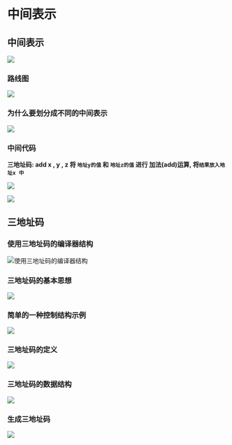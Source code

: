 # 中间表示

## 中间表示

![](.gitbook/assets/ping-mu-kuai-zhao-2019061611.22.43.png)

### 路线图

![](.gitbook/assets/ping-mu-kuai-zhao-2019061615.07.40.png)

### 为什么要划分成不同的中间表示

![](.gitbook/assets/ping-mu-kuai-zhao-2019061615.00.43.png)

### 

### 中间代码

**三地址码: add    x , y , z              将 `地址y的值`  和 `地址z的值`  进行 加法\(add\)运算,  将`结果放入地址x 中`**

![](.gitbook/assets/ping-mu-kuai-zhao-2019061614.56.18.png)

![](.gitbook/assets/ping-mu-kuai-zhao-2019061615.04.17.png)

### 

## 三地址码

### 使用三地址码的编译器结构

![&#x4F7F;&#x7528;&#x4E09;&#x5730;&#x5740;&#x7801;&#x7684;&#x7F16;&#x8BD1;&#x5668;&#x7ED3;&#x6784;](.gitbook/assets/ping-mu-kuai-zhao-2019061615.09.49.png)

### 三地址码的基本思想

![](.gitbook/assets/ping-mu-kuai-zhao-2019061615.12.11.png)

### 简单的一种控制结构示例

![](.gitbook/assets/ping-mu-kuai-zhao-2019061615.15.30.png)

### 

### 三地址码的定义

![](.gitbook/assets/ping-mu-kuai-zhao-2019061615.19.32.png)



### 三地址码的数据结构

![](.gitbook/assets/ping-mu-kuai-zhao-2019061615.21.31.png)



### 生成三地址码

![](.gitbook/assets/ping-mu-kuai-zhao-2019061615.23.06.png)



















